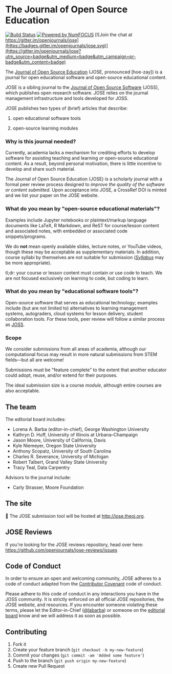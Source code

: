 # The Journal of Open Source Education

[![Build Status](https://travis-ci.org/openjournals/jose.svg?branch=master)](https://travis-ci.org/openjournals/jose) [![Powered by NumFOCUS](https://img.shields.io/badge/powered%20by-NumFOCUS-orange.svg?style=flat&colorA=E1523D&colorB=007D8A)](http://numfocus.org) [![Join the chat at https://gitter.im/openjournals/jose](https://badges.gitter.im/openjournals/jose.svg)](https://gitter.im/openjournals/jose?utm_source=badge&utm_medium=badge&utm_campaign=pr-badge&utm_content=badge)

The [Journal of Open Source Education](http://jose.theoj.org) (JOSE, pronounced [hoe-zay]) is a journal for open educational software and open-source educational content.

JOSE is a sibling journal to the [Journal of Open Source Software](http://joss.theoj.org) (JOSS), which publishes open research software.
JOSE relies on the journal management infrastructure and tools developed for JOSS.

JOSE publishes two types of (brief) articles that describe:

 1. open educational software tools

 2. open-source learning modules

 ### Why is this journal needed?

 Currently, academia lacks a mechanism for crediting efforts to develop software for assisting teaching and learning *or* open-source educational content. As a result, beyond personal motivation, there is little incentive to develop and share such material.

 The Journal of Open Source Education (JOSE) is a scholarly journal with a formal peer review process designed to _improve the quality of the software or content submitted_. Upon acceptance into JOSE, a CrossRef DOI is minted and we list your paper on the JOSE website.

 ### What do you mean by "open-source educational materials"?

 Examples include Jupyter notebooks or plaintext/markup language documents like LaTeX, R Markdown, and ReST for course/lesson content and associated notes, with embedded or associated code snippets/programs.

 We do **not** mean openly available slides, lecture notes, or YouTube videos, though these may be acceptable as supplementary materials. In addition, course syllabi by themselves are not suitable for submission ([*Syllabus*](http://syllabusjournal.org/) may be more appropriate).

 tl;dr: your course or lesson content must contain or use code to teach. We are not focused exclusively on learning to code, but coding to learn.

 ### What do you mean by "educational software tools"?

 Open-source software that serves as educational technology; examples include (but are not limited to) alternatives to learning management systems, autograders, cloud systems for lesson delivery, student collaboration tools. For these tools, peer review will follow a similar process as [JOSS](http://joss.theoj.org/about#reviewer_guidelines).

 ### Scope

 We consider submissions from all areas of academia, although our computational focus may result in more natural submissions from STEM fields—but all are welcome!

 Submissions must be "feature complete" to the extent that another educator could adopt, reuse, and/or extend for their purposes.

 The ideal submission size is a course *module*, although entire courses are also acceptable.

 ## The team

 The editorial board includes:
  - Lorena A. Barba (editor-in-chief), George Washington University
  - Kathryn D. Huff, University of Illinois at Urbana–Champaign
  - Jason Moore, University of California, Davis
  - Kyle Niemeyer, Oregon State University
  - Anthony Scopatz, University of South Carolina
  - Charles R. Severance, University of Michigan
  - Robert Talbert, Grand Valley State University
  - Tracy Teal, Data Carpentry

 Advisors to the journal include:
  - Carly Strasser, Moore Foundation


 ## The site

 :construction: The JOSE submission tool will be hosted at http://jose.theoj.org.

 ## JOSE Reviews

 If you're looking for the JOSE reviews repository, head over here: https://github.com/openjournals/jose-reviews/issues

 ## Code of Conduct

 In order to ensure an open and welcoming community, JOSE adheres to a code of conduct adapted from the [Contributor Covenant](https://contributor-covenant.org) code of conduct.

 Please adhere to this code of conduct in any interactions you have in the JOSS community. It is strictly enforced on all official JOSE repositories, the JOSE website, and resources. If you encounter someone violating these terms, please let the Editor-in-Chief ([@labarba](https://github.com/labarba)) or someone on the [editorial board](http://jose.theoj.org/about#editorial_board) know and we will address it as soon as possible.

 ## Contributing

 1. Fork it
 2. Create your feature branch (`git checkout -b my-new-feature`)
 3. Commit your changes (`git commit -am 'Added some feature'`)
 4. Push to the branch (`git push origin my-new-feature`)
 5. Create new Pull Request
